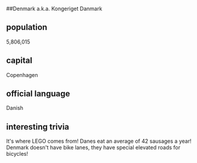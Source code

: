 ##Denmark
a.k.a. Kongeriget Danmark  
## population
5,806,015

## capital
Copenhagen
 
## official language
Danish

## interesting trivia
It's where LEGO comes from!
Danes eat an average of 42 sausages a year! 
Denmark doesn't have bike lanes, they have special elevated roads for bicycles! 


